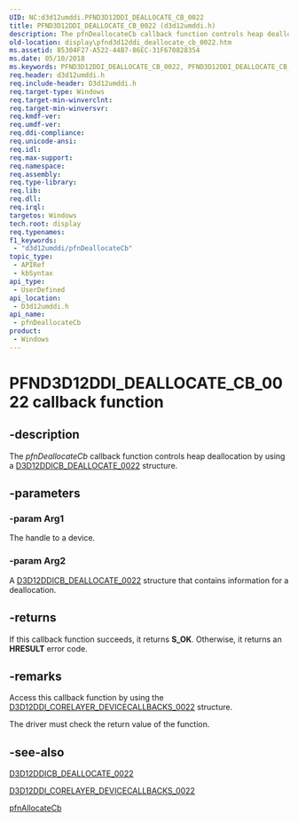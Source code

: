 ```yaml
---
UID: NC:d3d12umddi.PFND3D12DDI_DEALLOCATE_CB_0022
title: PFND3D12DDI_DEALLOCATE_CB_0022 (d3d12umddi.h)
description: The pfnDeallocateCb callback function controls heap deallocation by using a D3D12DDICB_DEALLOCATE_0022 structure.
old-location: display\pfnd3d12ddi_deallocate_cb_0022.htm
ms.assetid: 85304F27-A522-44B7-86EC-31F670828354
ms.date: 05/10/2018
ms.keywords: PFND3D12DDI_DEALLOCATE_CB_0022, PFND3D12DDI_DEALLOCATE_CB_0022 callback, d3d12umddi/pfnDeallocateCb, display.pfnd3d12ddi_deallocate_cb_0022, pfnDeallocateCb, pfnDeallocateCb callback function [Display Devices]
req.header: d3d12umddi.h
req.include-header: D3d12umddi.h
req.target-type: Windows
req.target-min-winverclnt: 
req.target-min-winversvr: 
req.kmdf-ver: 
req.umdf-ver: 
req.ddi-compliance: 
req.unicode-ansi: 
req.idl: 
req.max-support: 
req.namespace: 
req.assembly: 
req.type-library: 
req.lib: 
req.dll: 
req.irql: 
targetos: Windows
tech.root: display
req.typenames: 
f1_keywords:
 - "d3d12umddi/pfnDeallocateCb"
topic_type:
 - APIRef
 - kbSyntax
api_type:
 - UserDefined
api_location:
 - D3d12umddi.h
api_name:
 - pfnDeallocateCb
product:
 - Windows
---
```


# PFND3D12DDI_DEALLOCATE_CB_0022 callback function

## -description

The <i>pfnDeallocateCb</i> callback function controls heap deallocation by using a <a href="https://docs.microsoft.com/windows-hardware/drivers/ddi/d3d12umddi/ns-d3d12umddi-d3d12ddicb_deallocate_0022">D3D12DDICB_DEALLOCATE_0022</a> structure.

## -parameters

### -param Arg1

The handle to a device.

### -param Arg2

A  <a href="https://docs.microsoft.com/windows-hardware/drivers/ddi/d3d12umddi/ns-d3d12umddi-d3d12ddicb_deallocate_0022">D3D12DDICB_DEALLOCATE_0022</a> structure that contains information for a deallocation.

## -returns

If this callback function succeeds, it returns <b xmlns:loc="http://microsoft.com/wdcml/l10n">S_OK</b>. Otherwise, it returns an <b xmlns:loc="http://microsoft.com/wdcml/l10n">HRESULT</b> error code.

## -remarks

Access this callback function by using the <a href="https://docs.microsoft.com/windows-hardware/drivers/ddi/d3d12umddi/ns-d3d12umddi-d3d12ddi_corelayer_devicecallbacks_0022">D3D12DDI_CORELAYER_DEVICECALLBACKS_0022</a> structure.

The driver must check the return value of the function.

## -see-also

<a href="https://docs.microsoft.com/windows-hardware/drivers/ddi/d3d12umddi/ns-d3d12umddi-d3d12ddicb_deallocate_0022">D3D12DDICB_DEALLOCATE_0022</a>



<a href="https://docs.microsoft.com/windows-hardware/drivers/ddi/d3d12umddi/ns-d3d12umddi-d3d12ddi_corelayer_devicecallbacks_0022">D3D12DDI_CORELAYER_DEVICECALLBACKS_0022</a>



<a href="https://docs.microsoft.com/windows-hardware/drivers/ddi/d3d12umddi/nc-d3d12umddi-pfnd3d12ddi_allocate_cb_0022">pfnAllocateCb</a>

